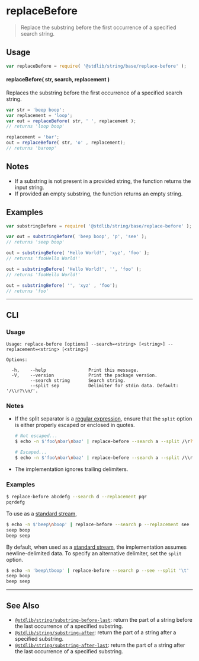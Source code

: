 <!--

@license Apache-2.0

Copyright (c) 2021 The Stdlib Authors.

Licensed under the Apache License, Version 2.0 (the "License");
you may not use this file except in compliance with the License.
You may obtain a copy of the License at

   http://www.apache.org/licenses/LICENSE-2.0

Unless required by applicable law or agreed to in writing, software
distributed under the License is distributed on an "AS IS" BASIS,
WITHOUT WARRANTIES OR CONDITIONS OF ANY KIND, either express or implied.
See the License for the specific language governing permissions and
limitations under the License.

-->

# replaceBefore

> Replace the substring before the first occurrence of a specified search string.

<!-- Section to include introductory text. Make sure to keep an empty line after the intro `section` element and another before the `/section` close. -->

<section class="intro">

</section>

<!-- /.intro -->

<!-- Package usage documentation. -->

<section class="usage">

## Usage

```javascript
var replaceBefore = require( '@stdlib/string/base/replace-before' );
```

#### replaceBefore( str, search, replacement )

Replaces the substring before the first occurrence of a specified search string.

```javascript
var str = 'beep boop';
var replacement = 'loop';
var out = replaceBefore( str, ' ', replacement );
// returns 'loop boop'

replacement = 'bar';
out = replaceBefore( str, 'o' , replacement);
// returns 'baroop'
```

</section>

<!-- /.usage -->

<!-- Package usage notes. Make sure to keep an empty line after the `section` element and another before the `/section` close. -->

<section class="notes">

## Notes

-   If a substring is not present in a provided string, the function returns the input string.
-   If provided an empty substring, the function returns an empty string.

</section>

<!-- /.notes -->

<!-- Package usage examples. -->

<section class="examples">

## Examples

<!-- eslint no-undef: "error" -->

```javascript
var substringBefore = require( '@stdlib/string/base/replace-before' );

var out = substringBefore( 'beep boop', 'p', 'see' );
// returns 'seep boop'

out = substringBefore( 'Hello World!', 'xyz', 'foo' );
// returns 'fooHello World!'

out = substringBefore( 'Hello World!', '', 'foo' );
// returns 'fooHello World!'

out = substringBefore( '', 'xyz' , 'foo');
// returns 'foo'
```

</section>

<!-- /.examples -->

<!-- Section for describing a command-line interface. -->

* * *

<section class="cli">

## CLI

<!-- CLI usage documentation. -->

<section class="usage">

### Usage

```text
Usage: replace-before [options] --search=<string> [<string>] --replacement=<string> [<string>]

Options:

  -h,    --help                Print this message.
  -V,    --version             Print the package version.
         --search string       Search string.
         --split sep           Delimiter for stdin data. Default: '/\\r?\\n/'.
```

</section>

<!-- /.usage -->

<!-- CLI usage notes. Make sure to keep an empty line after the `section` element and another before the `/section` close. -->

<section class="notes">

### Notes

-   If the split separator is a [regular expression][mdn-regexp], ensure that the `split` option is either properly escaped or enclosed in quotes.

    ```bash
    # Not escaped...
    $ echo -n $'foo\nbar\nbaz' | replace-before --search a --split /\r?\n/

    # Escaped...
    $ echo -n $'foo\nbar\nbaz' | replace-before --search a --split /\\r?\\n/
    ```

-   The implementation ignores trailing delimiters.

</section>

<!-- /.notes -->

<!-- CLI usage examples. -->

<section class="examples">

### Examples

```bash
$ replace-before abcdefg --search d --replacement pqr
pqrdefg
```

To use as a [standard stream][standard-streams],

```bash
$ echo -n $'beep\nboop' | replace-before --search p --replacement see
seep boop
beep seep
```

By default, when used as a [standard stream][standard-streams], the implementation assumes newline-delimited data. To specify an alternative delimiter, set the `split` option.

```bash
$ echo -n 'beep\tboop' | replace-before --search p --see --split '\t'
seep boop
beep seep
```

</section>

<!-- /.examples -->

</section>

<!-- /.cli -->

<!-- Section to include cited references. If references are included, add a horizontal rule *before* the section. Make sure to keep an empty line after the `section` element and another before the `/section` close. -->

<section class="references">

</section>

<!-- /.references -->

<!-- Section for related `stdlib` packages. Do not manually edit this section, as it is automatically populated. -->

<section class="related">

* * *

## See Also

-   <span class="package-name">[`@stdlib/string/substring-before-last`][@stdlib/string/substring-before-last]</span><span class="delimiter">: </span><span class="description">return the part of a string before the last occurrence of a specified substring.</span>
-   <span class="package-name">[`@stdlib/string/substring-after`][@stdlib/string/substring-after]</span><span class="delimiter">: </span><span class="description">return the part of a string after a specified substring.</span>
-   <span class="package-name">[`@stdlib/string/substring-after-last`][@stdlib/string/substring-after-last]</span><span class="delimiter">: </span><span class="description">return the part of a string after the last occurrence of a specified substring.</span>

</section>

<!-- /.related -->

<!-- Section for all links. Make sure to keep an empty line after the `section` element and another before the `/section` close. -->

<section class="links">

[standard-streams]: https://en.wikipedia.org/wiki/Standard_streams

[mdn-regexp]: https://developer.mozilla.org/en-US/docs/Web/JavaScript/Guide/Regular_Expressions

<!-- <related-links> -->

[@stdlib/string/substring-before-last]: https://github.com/stdlib-js/stdlib/tree/develop/lib/node_modules/%40stdlib/string/substring-before-last

[@stdlib/string/substring-after]: https://github.com/stdlib-js/stdlib/tree/develop/lib/node_modules/%40stdlib/string/substring-after

[@stdlib/string/substring-after-last]: https://github.com/stdlib-js/stdlib/tree/develop/lib/node_modules/%40stdlib/string/substring-after-last

<!-- </related-links> -->

</section>

<!-- /.links -->
